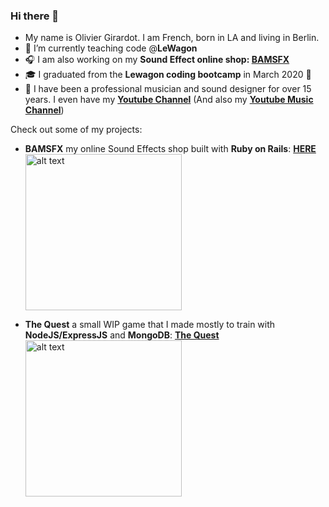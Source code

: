 ### Hi there 👋
<!--
**OGsoundFX/OGsoundFX** is a ✨ _special_ ✨ repository because its `README.md` (this file) appears on your GitHub profile.

Here are some ideas to get you started:

- 🔭 I’m currently working on ...
- 🌱 I’m currently learning ...
- 👯 I’m looking to collaborate on ...
- 🤔 I’m looking for help with ...
- 💬 Ask me about ...
- 📫 How to reach me: ...
- 😄 Pronouns: ...
- ⚡ Fun fact: ...
-->

- My name is Olivier Girardot. I am French, born in LA and living in Berlin.
- 🔭 I’m currently teaching code @**LeWagon**
- 🎧 I am also working on my **Sound Effect online shop: [BAMSFX](https://www.bamsfx.com)**
- 🎓 I graduated from the **Lewagon coding bootcamp** in March 2020 🚀
- 🎹 I have been a professional musician and sound designer for over 15 years. I even have my **[Youtube Channel](https://www.youtube.com/ogsoundfx)**
            (And also my **[Youtube Music Channel](https://www.youtube.com/channel/UCA8H9FaKjq33VUZM7FHLdGQ)**)

Check out some of my projects:
- **BAMSFX** my online Sound Effects shop built with **Ruby on Rails**: **[HERE](https://www.bamsfx.com)** <br>
[<img src="https://user-images.githubusercontent.com/32952612/125622993-8d56cd7e-1d71-4990-96e2-bebac0adee3d.png" alt="alt text" width="250px">](https://www.bamsfx.com)

- **The Quest** a small WIP game that I made mostly to train with **NodeJS/ExpressJS** and **MongoDB**: **[The Quest](https://thequest-bamsfx.herokuapp.com/)**
[<img src="https://user-images.githubusercontent.com/32952612/125621655-bbeb3775-ccc8-483e-b3bb-8cf65c7028d2.png" alt="alt text" width="250px">](https://thequest-bamsfx.herokuapp.com/)
